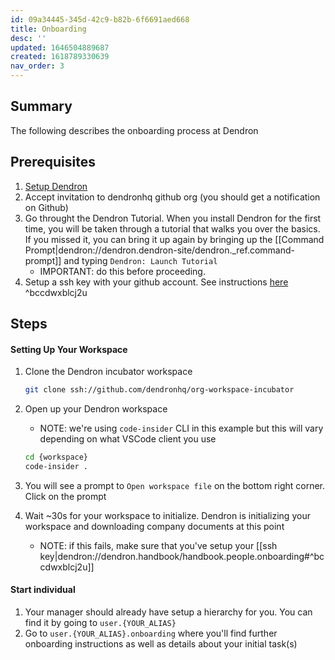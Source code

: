 ```yaml
---
id: 09a34445-345d-42c9-b82b-6f6691aed668
title: Onboarding
desc: ''
updated: 1646504889687
created: 1618789330639
nav_order: 3
---
```


## Summary

The following describes the onboarding process at Dendron

## Prerequisites
1. [Setup Dendron](https://wiki.dendron.so/notes/678c77d9-ef2c-4537-97b5-64556d6337f1.html) 
1. Accept invitation to dendronhq github org (you should get a notification on Github)
1. Go throught the Dendron Tutorial. When you install Dendron for the first time, you will be taken through a tutorial that walks you over the basics. If you missed it, you can bring it up again by bringing up the [[Command Prompt|dendron://dendron.dendron-site/dendron._ref.command-prompt]] and typing `Dendron: Launch Tutorial`
    - IMPORTANT: do this before proceeding. 
1. Setup a ssh key with your github account. See instructions [here](https://docs.github.com/en/authentication/connecting-to-github-with-ssh/adding-a-new-ssh-key-to-your-github-account) ^bccdwxblcj2u

## Steps

#### Setting Up Your Workspace 
1. Clone the Dendron incubator workspace 
    ```sh
    git clone ssh://github.com/dendronhq/org-workspace-incubator
    ```

1. Open up your Dendron workspace
    - NOTE: we're using `code-insider` CLI in this example but this will vary depending on what VSCode client you use
    ```sh
    cd {workspace}
    code-insider .
    ```
1. You will see a prompt to `Open workspace file` on the bottom right corner. Click on the prompt
1. Wait ~30s for your workspace to initialize. Dendron is initializing your workspace and downloading company documents at this point
    - NOTE: if this fails, make sure that you've setup your [[ssh key|dendron://dendron.handbook/handbook.people.onboarding#^bccdwxblcj2u]]

#### Start individual 
1. Your manager should already have setup a hierarchy for you. You can find it by going to `user.{YOUR_ALIAS}`
1. Go to `user.{YOUR_ALIAS}.onboarding` where you'll find further onboarding instructions as well as details about your initial task(s)


